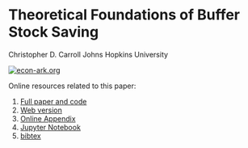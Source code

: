# Theoretical Foundations of Buffer Stock Saving
Christopher D. Carroll
Johns Hopkins University

[![econ-ark.org](https://img.shields.io/badge/Powered%20by-Econ--ARK-3e8acc.svg)](https://econ-ark.org/)

Online resources related to this paper:

1. [Full paper and code](https://github.com/llorracc/BufferStockTheory)
1. [Web version](http://econ.jhu.edu/people/ccarroll/papers/BufferStockTheory)
1. [Online Appendix](http://econ.jhu.edu/people/ccarroll/papers/BufferStockTheory-Appendix)
1. [Jupyter Notebook](https://github.com/llorracc/BufferStockTheory/blob/master/Code/Python/BufferStockTheory.ipynb)
1. [bibtex](https://econ.jhu.edu/people/ccarroll/papers/BufferStockTheory.bib)
